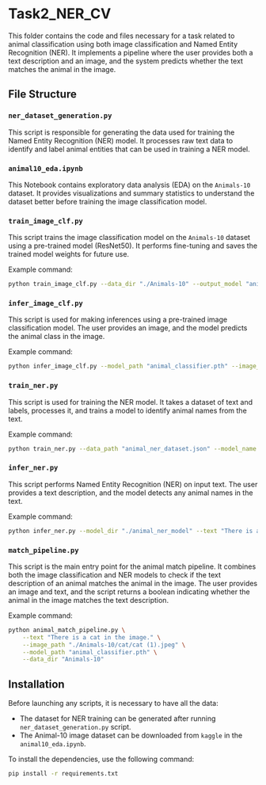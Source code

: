 # Task2_NER_CV

This folder contains the code and files necessary for a task related to animal classification using both image classification and Named Entity Recognition (NER). It implements a pipeline where the user provides both a text description and an image, and the system predicts whether the text matches the animal in the image.

## File Structure

### `ner_dataset_generation.py`
This script is responsible for generating the data used for training the Named Entity Recognition (NER) model. It processes raw text data to identify and label animal entities that can be used in training a NER model.

### `animal10_eda.ipynb`
This Notebook contains exploratory data analysis (EDA) on the `Animals-10` dataset. It provides visualizations and summary statistics to understand the dataset better before training the image classification model.

### `train_image_clf.py`
This script trains the image classification model on the `Animals-10` dataset using a pre-trained model (ResNet50). It performs fine-tuning and saves the trained model weights for future use.

Example command:

```bash
python train_image_clf.py --data_dir "./Animals-10" --output_model "animal_classifier.pth" --batch_size 32 --num_epochs 5 --learning_rate 0.001
```

### `infer_image_clf.py`
This script is used for making inferences using a pre-trained image classification model. The user provides an image, and the model predicts the animal class in the image.

Example command:

```bash
python infer_image_clf.py --model_path "animal_classifier.pth" --image_path "./Anomals-10/chicken/chicken (1).jpeg" --data_dir "./Animals-10"
```

### `train_ner.py`
This script is used for training the NER model. It takes a dataset of text and labels, processes it, and trains a model to identify animal names from the text.

Example command:

```bash
python train_ner.py --data_path "animal_ner_dataset.json" --model_name "distilbert-base-cased" --output_dir "./animal_ner_model" --batch_size 16 --num_epochs 3 --lr 2e-5
```

### `infer_ner.py`
This script performs Named Entity Recognition (NER) on input text. The user provides a text description, and the model detects any animal names in the text.

Example command:

```bash
python infer_ner.py --model_dir "./animal_ner_model" --text "There is a cow in the picture."
```

### `match_pipeline.py`
This script is the main entry point for the animal match pipeline. It combines both the image classification and NER models to check if the text description of an animal matches the animal in the image. The user provides an image and text, and the script returns a boolean indicating whether the animal in the image matches the text description.

Example command:

```bash
python animal_match_pipeline.py \
    --text "There is a cat in the image." \
    --image_path "./Animals-10/cat/cat (1).jpeg" \
    --model_path "animal_classifier.pth" \
    --data_dir "Animals-10"
```

## Installation

Before launching any scripts, it is necessary to have all the data:

- The dataset for NER training can be generated after running `ner_dataset_generation.py` script.
- The Animal-10 image dataset can be downloaded from `kaggle` in the `animal10_eda.ipynb`.

To install the dependencies, use the following command:

```bash
pip install -r requirements.txt
```
